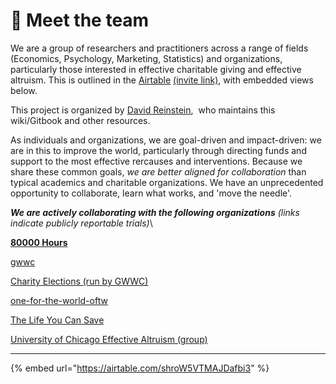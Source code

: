 # 👋 Meet the team

We are a group of researchers and practitioners across a range of fields (Economics, Psychology, Marketing, Statistics) and organizations, particularly those interested in effective charitable giving and effective altruism. This is outlined in the [Airtable](https://airtable.com/invite/l?inviteId=invrYLQD6MCwj5tzF\&inviteToken=756e551c2eb2be11add77811fa080f3ac80c5adc68b402c5dcbbc4a16684b836) [(invite link)](https://airtable.com/invite/l?inviteId=invrYLQD6MCwj5tzF\&inviteToken=756e551c2eb2be11add77811fa080f3ac80c5adc68b402c5dcbbc4a16684b836), with embedded views below.

This project is organized by  [David Reinstein](https://davidreinstein.org), <img src=".gitbook/assets/image (3) (6).png" alt="" data-size="line"> who maintains this wiki/Gitbook and other resources.

As individuals and organizations, we are goal-driven and impact-driven: we are in this to improve the world, particularly through directing funds and support to the most effective rercauses and interventions. Because we share these common goals, _we are better aligned for collaboration_ than typical academics and charitable organizations. We have an unprecedented opportunity to collaborate, learn what works, and 'move the needle'.

_**We are actively collaborating with the following organizations** (links indicate publicly reportable trials)_\


[**80000 Hours**](https://80000hours.org/)

[gwwc](contexts-partner-organizations-trials/gwwc/ "mention")&#x20;

[Charity Elections (run by GWWC)](https://www.givingwhatwecan.org/events/guides/charity-elections/)&#x20;

[one-for-the-world-oftw](contexts-partner-organizations-trials/one-for-the-world-oftw/ "mention")

[The Life You Can Save](https://www.thelifeyoucansave.org/)

[University of Chicago Effective Altruism (group)](https://www.uchicagoea.org/)

***

{% embed url="https://airtable.com/shroW5VTMAJDafbi3" %}
